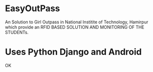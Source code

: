 # EasyOutPass
An Solution to Girl Outpass in National Institite of Technology, Hamirpur which provide an RFID BASED SOLUTION AND MONITORING OF THE STUDENTs.
# Uses Python Django and Android
OK
